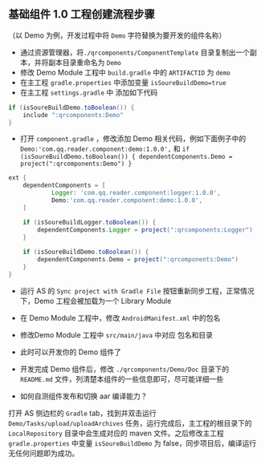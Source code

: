 

## 基础组件 1.0 工程创建流程步骤
（以 Demo 为例，开发过程中将 `Demo` 字符替换为要开发的组件名称）

* 通过资源管理器，将`./qrcomponents/ComponentTemplate` 目录复制出一个副本，并将副本目录重命名为 `Demo`
* 修改 Demo Module 工程中 `build.gradle` 中的 `ARTIFACTID` 为 `demo`
* 在主工程 `gradle.properties` 中添加变量 `isSoureBuildDemo=true`
* 在主工程 `settings.gradle` 中 添加如下代码

```groovy
if (isSoureBuildDemo.toBoolean()) {
    include ":qrcomponents:Demo"
}
```
* 打开 `component.gradle` ，修改添加 Demo 相关代码，例如下面例子中的 `Demo:'com.qq.reader.component:demo:1.0.0',`  和  `if (isSoureBuildDemo.toBoolean()) {
        dependentComponents.Demo = project(":qrcomponents:Demo")
    }`

```groovy
ext {
    dependentComponents = [
            Logger: 'com.qq.reader.component:logger:1.0.0',
            Demo:'com.qq.reader.component:demo:1.0.0',
    ]

    if (isSoureBuildLogger.toBoolean()) {
        dependentComponents.Logger = project(":qrcomponents:Logger")
    }
    
    if (isSoureBuildDemo.toBoolean()) {
        dependentComponents.Demo = project(":qrcomponents:Demo")
    }
}

```

* 运行 AS 的 `Sync project with Gradle File` 按钮重新同步工程，正常情况下，Demo 工程会被加载为一个 Library Module

* 在 Demo Module 工程中，修改 `AndroidManifest.xml` 中的包名
* 修改Demo Module 工程中 `src/main/java` 中对应 包名和目录
* 此时可以开发你的 Demo 组件了
* 开发完成 Demo 组件后，修改 `./qrcomponents/Demo/Doc` 目录下的 `README.md` 文件，列清楚本组件的一些信息即可，尽可能详细一些
* 如何自测组件发布和切换 aar 编译能力？

打开 AS 侧边栏的 `Gradle` tab，找到并双击运行 `Demo/Tasks/upload/uploadArchives` 任务，运行完成后，主工程的根目录下的 `LocalRepository` 目录中会生成对应的 maven 文件。之后修改主工程 `gradle.properties` 中变量 `isSoureBuildDemo` 为 false，同步项目后，编译运行无任何问题即为成功。



